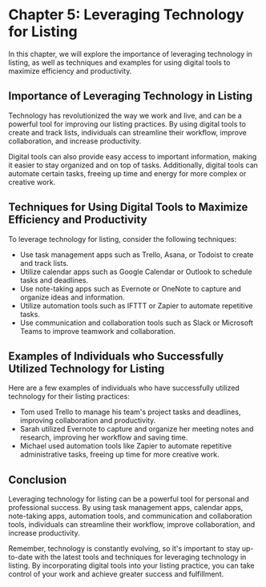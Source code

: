 Chapter 5: Leveraging Technology for Listing
============================================

In this chapter, we will explore the importance of leveraging technology in listing, as well as techniques and examples for using digital tools to maximize efficiency and productivity.

Importance of Leveraging Technology in Listing
----------------------------------------------

Technology has revolutionized the way we work and live, and can be a powerful tool for improving our listing practices. By using digital tools to create and track lists, individuals can streamline their workflow, improve collaboration, and increase productivity.

Digital tools can also provide easy access to important information, making it easier to stay organized and on top of tasks. Additionally, digital tools can automate certain tasks, freeing up time and energy for more complex or creative work.

Techniques for Using Digital Tools to Maximize Efficiency and Productivity
--------------------------------------------------------------------------

To leverage technology for listing, consider the following techniques:

* Use task management apps such as Trello, Asana, or Todoist to create and track lists.
* Utilize calendar apps such as Google Calendar or Outlook to schedule tasks and deadlines.
* Use note-taking apps such as Evernote or OneNote to capture and organize ideas and information.
* Utilize automation tools such as IFTTT or Zapier to automate repetitive tasks.
* Use communication and collaboration tools such as Slack or Microsoft Teams to improve teamwork and collaboration.

Examples of Individuals who Successfully Utilized Technology for Listing
------------------------------------------------------------------------

Here are a few examples of individuals who have successfully utilized technology for their listing practices:

* Tom used Trello to manage his team's project tasks and deadlines, improving collaboration and productivity.
* Sarah utilized Evernote to capture and organize her meeting notes and research, improving her workflow and saving time.
* Michael used automation tools like Zapier to automate repetitive administrative tasks, freeing up time for more creative work.

Conclusion
----------

Leveraging technology for listing can be a powerful tool for personal and professional success. By using task management apps, calendar apps, note-taking apps, automation tools, and communication and collaboration tools, individuals can streamline their workflow, improve collaboration, and increase productivity.

Remember, technology is constantly evolving, so it's important to stay up-to-date with the latest tools and techniques for leveraging technology in listing. By incorporating digital tools into your listing practice, you can take control of your work and achieve greater success and fulfillment.
